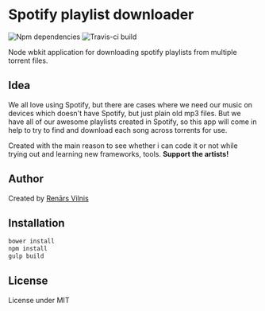 # Spotify playlist downloader
![Npm dependencies](https://david-dm.org/renarsvilnis/spotify-playlist-download.svg)
![Travis-ci build](https://travis-ci.org/renarsvilnis/spotify-playlist-download.svg)

Node wbkit application for downloading spotify playlists from multiple torrent files.

## Idea
We all love using Spotify, but there are cases where we need our music on devices which doesn't have Spotify, but just plain old mp3 files. But we have all of our awesome playlists created in Spotify, so this app will come in help to try to find and download each song across torrents for use.

Created with the main reason to see whether i can code it or not while trying out and learning new frameworks, tools. **Support the artists!**

## Author
Created by [Renārs Vilnis](https://twitter.com/RenarsVilnis)

## Installation
```bash
bower install
npm install
gulp build
```

## License
License under MIT
